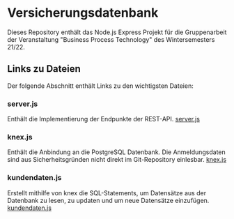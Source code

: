# Versicherungsdatenbank
Dieses Repository enthält das Node.js Express Projekt für die Gruppenarbeit der Veranstaltung "Business Process Technology" des Wintersemesters 21/22.

## Links zu Dateien
Der folgende Abschnitt enthält Links zu den wichtigsten Dateien:

### server.js
Enthält die Implementierung der Endpunkte der REST-API. [server.js](https://github.com/TimBeutelspacher/Versicherungsdatenbank/blob/main/server.js)

### knex.js
Enthält die Anbindung an die PostgreSQL Datenbank. Die Anmeldungsdaten sind aus Sicherheitsgründen nicht direkt im Git-Repository einlesbar. [knex.js](https://github.com/TimBeutelspacher/Versicherungsdatenbank/blob/main/db/knex.js)

### kundendaten.js
Erstellt mithilfe von knex die SQL-Statements, um Datensätze aus der Datenbank zu lesen, zu updaten und um neue Datensätze einzufügen. [kundendaten.js](https://github.com/TimBeutelspacher/Versicherungsdatenbank/blob/main/db/kundendaten.js)

